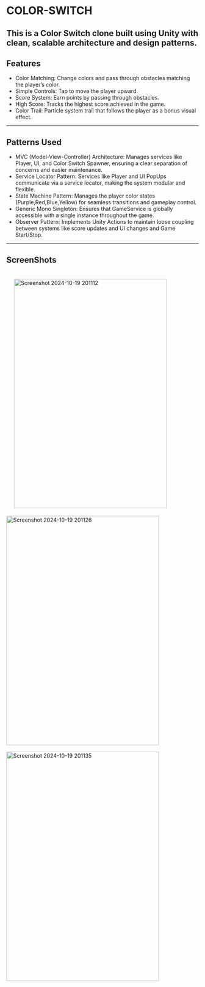 # COLOR-SWITCH
This is a Color Switch clone built using Unity with clean, scalable architecture and design patterns.
---

## Features
- Color Matching: Change colors and pass through obstacles matching the player’s color.
- Simple Controls: Tap to move the player upward.
- Score System: Earn points by passing through obstacles.
- High Score: Tracks the highest score achieved in the game.
- Color Trail: Particle system trail that follows the player as a bonus visual effect.
---

## Patterns Used
- MVC (Model-View-Controller) Architecture: Manages services like Player, UI, and Color Switch Spawner, ensuring a clear separation of concerns and easier maintenance.
- Service Locator Pattern: Services like Player and UI PopUps communicate via a service locator, making the system modular and flexible.
- State Machine Pattern: Manages the player color states (Purple,Red,Blue,Yellow) for seamless transitions and gameplay control.
- Generic Mono Singleton: Ensures that GameService is globally accessible with a single instance throughout the game.
- Observer Pattern: Implements Unity Actions to maintain loose coupling between systems like score updates and UI changes and Game Start/Stop.
---
## ScreenShots
<img src="https://github.com/user-attachments/assets/6c24a121-e16c-48e2-8de4-c8cb1cf40ca6" alt="Screenshot 2024-10-19 201112" width="400" height="600" style="margin: 20px;">
&nbsp;&nbsp;&nbsp;&nbsp;
<img src="https://github.com/user-attachments/assets/510deef2-1be3-44b0-821e-e2a3a785f95f" alt="Screenshot 2024-10-19 201126" width="400" height="600">
<br><br>
<img src="https://github.com/user-attachments/assets/15960e26-0ff8-4aab-a2fa-8c1c3704e1ae" alt="Screenshot 2024-10-19 201135" width="400" height="600">


